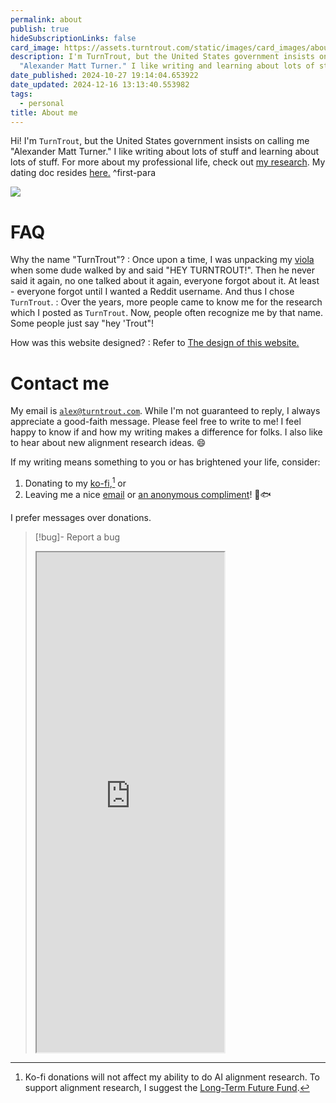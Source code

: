 ```yaml
---
permalink: about
publish: true
hideSubscriptionLinks: false
card_image: https://assets.turntrout.com/static/images/card_images/about-me.png
description: I'm TurnTrout, but the United States government insists on calling me
  "Alexander Matt Turner." I like writing and learning about lots of stuff.
date_published: 2024-10-27 19:14:04.653922
date_updated: 2024-12-16 13:13:40.553982
tags:
  - personal
title: About me
---
```







Hi! I'm `TurnTrout`, but the United States government insists on calling me "Alexander Matt Turner." I like writing about lots of stuff and learning about lots of stuff. For more about my professional life, check out [my research](/research). My dating doc resides [here.](/date-me) ^first-para

![](https://assets.turntrout.com/static/images/posts/about-me.avif)

# FAQ

Why the name "TurnTrout"?
: Once upon a time, I was unpacking my [viola](https://en.wikipedia.org/wiki/Viola) when some dude walked by and said "HEY TURNTROUT!". Then he never said it again, no one talked about it again, everyone forgot about it. At least - everyone forgot until I wanted a Reddit username. And thus I chose `TurnTrout`.
: Over the years, more people came to know me for the research which I posted as `TurnTrout`. Now, people often recognize me by that name. Some people just say "hey 'Trout"!

How was this website designed?
: Refer to [The design of this website.](/design)

# Contact me

My email is [`alex@turntrout.com`](mailto:alex@turntrout.com). While I'm not guaranteed to reply, I always appreciate a good-faith message. Please feel free to write to me! I feel happy to know if and how my writing makes a difference for folks. I also like to hear about new alignment research ideas. 😄

If my writing means something to you or has brightened your life, consider:

1. Donating to my [ko-fi](https://ko-fi.com/turntrout),[^donate] or
2. Leaving me a nice [email](mailto:alex@turntrout.com) or [an anonymous compliment](https://docs.google.com/forms/d/e/1FAIpQLSc26LXn7-05pzvKKYZeIWM1lX79n845g2uGRqPRGG7qEwy1iA/viewform)! 💙🐟

I prefer messages over donations.

> [!bug]- Report a bug
> <iframe src="https://docs.google.com/forms/d/e/1FAIpQLScSrZlykZIFyvrk2yxSoVn9VJ6RsLbIjChaDGG0cheVakC5hw/viewform?usp=sf_link" height=800 ></iframe>

[^donate]: Ko-fi donations will not affect my ability to do AI alignment research. To support alignment research, I suggest the [Long-Term Future Fund](https://www.givingwhatwecan.org/charities/long-term-future-fund).
